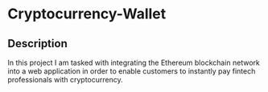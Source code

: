# Cryptocurrency-Wallet

## Description 
In this project I am tasked with integrating the Ethereum blockchain network into a web application in order to enable customers to instantly pay fintech professionals with cryptocurrency.
